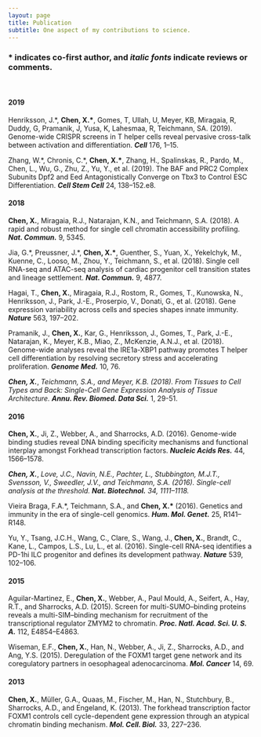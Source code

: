 ```yaml
---
layout: page
title: Publication
subtitle: One aspect of my contributions to science.
---
```


### * indicates co-first author, and _italic fonts_ indicate reviews or comments.

$~$

#### 2019

Henriksson, J.\*, __Chen, X.\*__, Gomes, T, Ullah, U, Meyer, KB, Miragaia, R, Duddy, G, Pramanik, J, Yusa, K, Lahesmaa, R, Teichmann, SA. (2019). Genome-wide CRISPR screens in T helper cells reveal pervasive cross-talk between activation and differentiation. ___Cell___ 176, 1–15.

Zhang, W.\*, Chronis, C.\*, __Chen, X.\*__, Zhang, H., Spalinskas, R., Pardo, M., Chen, L., Wu, G., Zhu, Z., Yu, Y., et al. (2019). The BAF and PRC2 Complex Subunits Dpf2 and Eed Antagonistically Converge on Tbx3 to Control ESC Differentiation. ___Cell Stem Cell___ 24, 138–152.e8.

#### 2018

__Chen, X.__, Miragaia, R.J., Natarajan, K.N., and Teichmann, S.A. (2018). A rapid and robust method for single cell chromatin accessibility profiling. ___Nat. Commun.___ 9, 5345.

Jia, G.\*, Preussner, J.\*, __Chen, X.\*__, Guenther, S., Yuan, X., Yekelchyk, M., Kuenne, C., Looso, M., Zhou, Y., Teichmann, S., et al. (2018). Single cell RNA-seq and ATAC-seq analysis of cardiac progenitor cell transition states and lineage settlement. ___Nat. Commun.___ 9, 4877.

Hagai, T., __Chen, X.__, Miragaia, R.J., Rostom, R., Gomes, T., Kunowska, N., Henriksson, J., Park, J.-E., Proserpio, V., Donati, G., et al. (2018). Gene expression variability across cells and species shapes innate immunity. ___Nature___ 563, 197–202.

Pramanik, J., __Chen, X.__, Kar, G., Henriksson, J., Gomes, T., Park, J.-E., Natarajan, K., Meyer, K.B., Miao, Z., McKenzie, A.N.J., et al. (2018). Genome-wide analyses reveal the IRE1a-XBP1 pathway promotes T helper cell differentiation by resolving secretory stress and accelerating proliferation. ___Genome Med.___ 10, 76.

___Chen, X.___, _Teichmann, S.A., and Meyer, K.B. (2018). From Tissues to Cell Types and Back: Single-Cell Gene Expression Analysis of Tissue Architecture._ ___Annu. Rev. Biomed. Data Sci.___ 1, 29-51.

#### 2016

__Chen, X.__, Ji, Z., Webber, A., and Sharrocks, A.D. (2016). Genome-wide binding studies reveal DNA binding specificity mechanisms and functional interplay amongst Forkhead transcription factors. ___Nucleic Acids Res.___ 44, 1566–1578.

___Chen, X.___, _Love, J.C., Navin, N.E., Pachter, L., Stubbington, M.J.T., Svensson, V., Sweedler, J.V., and Teichmann, S.A. (2016). Single-cell analysis at the threshold._ ___Nat. Biotechnol.___ _34, 1111–1118._

Vieira Braga, F.A.\*, Teichmann, S.A., and __Chen, X.\*__ (2016). Genetics and immunity in the era of single-cell genomics. ___Hum. Mol. Genet.___ 25, R141–R148.

Yu, Y., Tsang, J.C.H., Wang, C., Clare, S., Wang, J., __Chen, X.__, Brandt, C., Kane, L., Campos, L.S., Lu, L., et al. (2016). Single-cell RNA-seq identifies a PD-1hi ILC progenitor and defines its development pathway. ___Nature___ 539, 102–106.

#### 2015

Aguilar-Martinez, E., __Chen, X.__, Webber, A., Paul Mould, A., Seifert, A., Hay, R.T., and Sharrocks, A.D. (2015). Screen for multi-SUMO–binding proteins reveals a multi-SIM–binding mechanism for recruitment of the transcriptional regulator ZMYM2 to chromatin. ___Proc. Natl. Acad. Sci. U. S. A.___ 112, E4854–E4863.

Wiseman, E.F., __Chen, X.__, Han, N., Webber, A., Ji, Z., Sharrocks, A.D., and Ang, Y.S. (2015). Deregulation of the FOXM1 target gene network and its coregulatory partners in oesophageal adenocarcinoma. ___Mol. Cancer___ 14, 69.

#### 2013

__Chen, X.__, Müller, G.A., Quaas, M., Fischer, M., Han, N., Stutchbury, B., Sharrocks, A.D., and Engeland, K. (2013). The forkhead transcription factor FOXM1 controls cell cycle-dependent gene expression through an atypical chromatin binding mechanism. ___Mol. Cell. Biol.___ 33, 227–236.
